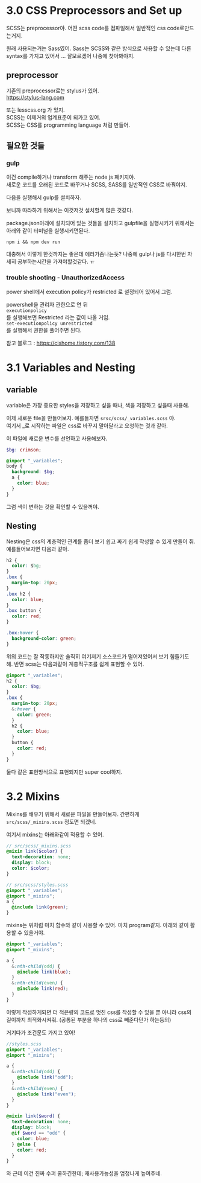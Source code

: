 # 3.0 CSS Preprocessors and Set up

SCSS는 preprocessor야. 어떤 scss code를 컴파일해서 일반적인 css code로만드는거지.

원래 사용되는거는 Sass였어. Sass는 SCSS와 같은 방식으로 사용할 수 있는데 다른 syntax를 가지고 있어서 ...
잘모르겠어 나중에 찾아봐야지.

## preprocessor

기존의 preprocessor로는 stylus가 있어.  
https://stylus-lang.com

또는 lesscss.org 가 있지.  
SCSS는 이제거의 업계표준이 되가고 있어.  
SCSS는 CSS를 programming language 처럼 만들어.

## 필요한 것들

### gulp

이건 compile하거나 transform 해주는 node js 패키지야.  
새로운 코드를 오래된 코드로 바꾸거나 SCSS, SASS를 일반적인 CSS로 바꿔야지.

다음을 실행해서 gulp를 설치하자.

보니까 따라하기 위해서는 이것저것 설치할게 많은 것같다.

package.json아래에 설치되어 있는 것들을 설치하고 gulpfile을 실행시키기 위해서는 아래와 같이 터미널을 실행시키면된다.

```console
npm i && npm dev run
```

대충해서 이렇게 한것까지는 좋은데 에러가좀나는듯? 나중에 gulp나 js를 다시한번 자세히 공부하는시간을 가져야할것같다. ㅠ

### trouble shooting - UnauthorizedAccess

power shell에서 execution policy가 restricted 로 설정되어 있어서 그럼.

powershell을 관리자 관한으로 연 뒤  
`executionpolicy`  
를 실행해보면 Restricted 라는 값이 나올 거임.  
`set-executionpolicy unrestricted`  
를 실행해서 권한을 풀어주면 된다.

참고 블로그 : https://cishome.tistory.com/138

# 3.1 Variables and Nesting

## variable

variable은 가장 중요한 styles을 저장하고 싶을 때나, 색을 저장하고 싶을때 사용해.

이제 새로운 file을 만들어보자. 예를들자면 `srsc/scss/_variables.scss` 야.  
여기서 \_로 시작하는 파일은 css로 바꾸지 말아달라고 요청하는 것과 같아.

이 파일에 새로운 변수를 선언하고 사용해보자.

```scss
$bg: crimson;
```

```scss
@import "_variables";
body {
  background: $bg;
  a {
    color: blue;
  }
}
```

그럼 색이 변하는 것을 확인할 수 있을꺼야.

## Nesting

Nesting은 css의 계층적인 관계를 좀더 보기 쉽고 짜기 쉽게 작성할 수 있게 만들어 줘. 예를들어보자면 다음과 같아.

```css
h2 {
  color: $bg;
}
.box {
  margin-top: 20px;
}
.box h2 {
  color: blue;
}
.box button {
  color: red;
}

.box:hover {
  background-color: green;
}
```

위의 코드는 잘 작동하지만 솔직히 여기저기 소스코드가 떨어져있어서 보기 힘들기도 해. 반면 scss는 다음과같이 계층적구조를 쉽게 표현할 수 있어.

```scss
@import "_variables";
h2 {
  color: $bg;
}
.box {
  margin-top: 20px;
  &:hover {
    color: green;
  }
  h2 {
    color: blue;
  }
  button {
    color: red;
  }
}
```

둘다 같은 표현방식으로 표현되지만 super cool하지.

# 3.2 Mixins

Mixins를 배우기 위해서 새로운 파일을 만들어보자. 간편하게 `src/scss/_mixins.scss` 정도면 되겠네.

여기서 mixins는 아래와같이 적용할 수 있어.

```scss
// src/scss/_mixins.scss
@mixin link($color) {
  text-decoration: none;
  display: block;
  color: $color;
}
```

```scss
// src/scss/styles.scss
@import "_variables";
@import "_mixins";
a {
  @include link(green);
}
```

mixins는 위처럼 마치 함수와 같이 사용할 수 있어. 마치 program같지.
아래와 같이 활용할 수 있을거야.

```scss
@import "_variables";
@import "_mixins";

a {
  &:nth-child(odd) {
    @include link(blue);
  }
  &:nth-child(even) {
    @include link(red);
  }
}
```

이렇게 작성하게되면 더 적은량의 코드로 멋진 css를 작성할 수 있을 뿐 아니라 css의 길이까지 최적화시켜줘. (공통된 부분을 하나의 css로 빼준다던가 하는등의)

거기다가 조건문도 가지고 있어!

```scss
//styles.scss
@import "_variables";
@import "_mixins";

a {
  &:nth-child(odd) {
    @include link("odd");
  }
  &:nth-child(even) {
    @include link("even");
  }
}
```

```scss
@mixin link($word) {
  text-decoration: none;
  display: block;
  @if $word == "odd" {
    color: blue;
  } @else {
    color: red;
  }
}
```

와 근데 이건 진짜 수퍼 쿨하긴한데; 재사용가능성을 엄청나게 높여주네.
